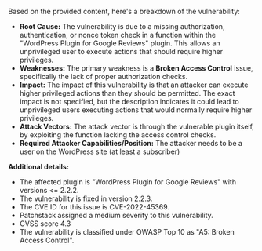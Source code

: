 Based on the provided content, here's a breakdown of the vulnerability:

*   **Root Cause:** The vulnerability is due to a missing authorization, authentication, or nonce token check in a function within the "WordPress Plugin for Google Reviews" plugin. This allows an unprivileged user to execute actions that should require higher privileges.
*   **Weaknesses:** The primary weakness is a **Broken Access Control** issue, specifically the lack of proper authorization checks.
*   **Impact:** The impact of this vulnerability is that an attacker can execute higher privileged actions than they should be permitted. The exact impact is not specified, but the description indicates it could lead to unprivileged users executing actions that would normally require higher privileges.
*   **Attack Vectors:** The attack vector is through the vulnerable plugin itself, by exploiting the function lacking the access control checks.
*   **Required Attacker Capabilities/Position:** The attacker needs to be a user on the WordPress site (at least a subscriber)

**Additional details:**
* The affected plugin is "WordPress Plugin for Google Reviews" with versions <= 2.2.2.
* The vulnerability is fixed in version 2.2.3.
* The CVE ID for this issue is CVE-2022-45369.
* Patchstack assigned a medium severity to this vulnerability.
* CVSS score 4.3
* The vulnerability is classified under OWASP Top 10 as "A5: Broken Access Control".